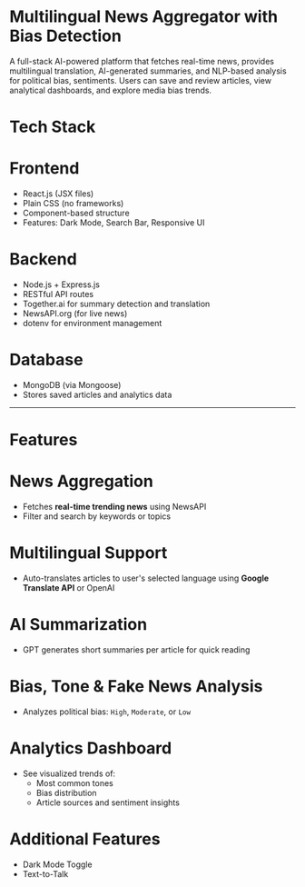# Multilingual News Aggregator with Bias Detection

A full-stack AI-powered platform that fetches real-time news, provides multilingual translation, AI-generated summaries, and NLP-based analysis for political bias, sentiments. Users can save and review articles, view analytical dashboards, and explore media bias trends.

# Tech Stack

# Frontend
- React.js (JSX files)
- Plain CSS (no frameworks)
- Component-based structure
- Features: Dark Mode, Search Bar, Responsive UI

# Backend
- Node.js + Express.js
- RESTful API routes
- Together.ai for summary detection and translation 
- NewsAPI.org (for live news)
- dotenv for environment management

# Database
- MongoDB (via Mongoose)
- Stores saved articles and analytics data

---

# Features

# News Aggregation
- Fetches **real-time trending news** using NewsAPI
- Filter and search by keywords or topics

# Multilingual Support
- Auto-translates articles to user's selected language using **Google Translate API** or OpenAI

# AI Summarization
- GPT generates short summaries per article for quick reading

# Bias, Tone & Fake News Analysis
- Analyzes political bias: `High`, `Moderate`, or `Low`

# Analytics Dashboard
- See visualized trends of:
  - Most common tones
  - Bias distribution
  - Article sources and sentiment insights

# Additional Features
- Dark Mode Toggle
- Text-to-Talk 



